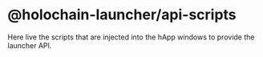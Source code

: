 # @holochain-launcher/api-scripts

Here live the scripts that are injected into the hApp windows to provide the launcher API.
